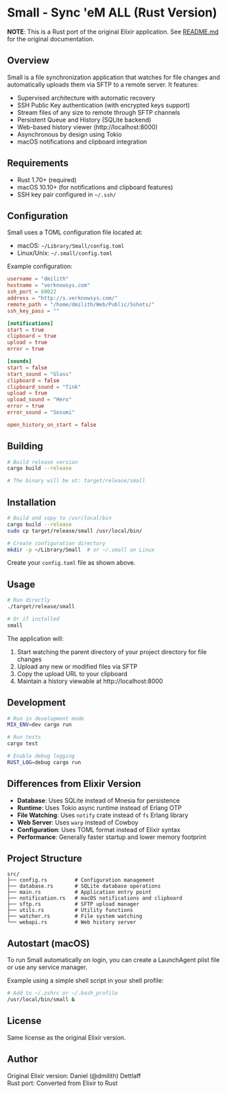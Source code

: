 # Small - Sync 'eM ALL (Rust Version)

**NOTE**: This is a Rust port of the original Elixir application. See [README.md](README.md) for the original documentation.

## Overview

Small is a file synchronization application that watches for file changes and automatically uploads them via SFTP to a remote server. It features:

- Supervised architecture with automatic recovery
- SSH Public Key authentication (with encrypted keys support)
- Stream files of any size to remote through SFTP channels
- Persistent Queue and History (SQLite backend)
- Web-based history viewer (http://localhost:8000)
- Asynchronous by design using Tokio
- macOS notifications and clipboard integration

## Requirements

- Rust 1.70+ (required)
- macOS 10.10+ (for notifications and clipboard features)
- SSH key pair configured in `~/.ssh/`

## Configuration

Small uses a TOML configuration file located at:
- macOS: `~/Library/Small/config.toml`
- Linux/Unix: `~/.small/config.toml`

Example configuration:

```toml
username = "dmilith"
hostname = "verknowsys.com"
ssh_port = 60022
address = "http://s.verknowsys.com/"
remote_path = "/home/dmilith/Web/Public/Sshots/"
ssh_key_pass = ""

[notifications]
start = true
clipboard = true
upload = true
error = true

[sounds]
start = false
start_sound = "Glass"
clipboard = false
clipboard_sound = "Tink"
upload = true
upload_sound = "Hero"
error = true
error_sound = "Sosumi"

open_history_on_start = false
```

## Building

```bash
# Build release version
cargo build --release

# The binary will be at: target/release/small
```

## Installation

```bash
# Build and copy to /usr/local/bin
cargo build --release
sudo cp target/release/small /usr/local/bin/

# Create configuration directory
mkdir -p ~/Library/Small  # or ~/.small on Linux
```

Create your `config.toml` file as shown above.

## Usage

```bash
# Run directly
./target/release/small

# Or if installed
small
```

The application will:
1. Start watching the parent directory of your project directory for file changes
2. Upload any new or modified files via SFTP
3. Copy the upload URL to your clipboard
4. Maintain a history viewable at http://localhost:8000

## Development

```bash
# Run in development mode
MIX_ENV=dev cargo run

# Run tests
cargo test

# Enable debug logging
RUST_LOG=debug cargo run
```

## Differences from Elixir Version

- **Database**: Uses SQLite instead of Mnesia for persistence
- **Runtime**: Uses Tokio async runtime instead of Erlang OTP
- **File Watching**: Uses `notify` crate instead of `fs` Erlang library
- **Web Server**: Uses `warp` instead of Cowboy
- **Configuration**: Uses TOML format instead of Elixir syntax
- **Performance**: Generally faster startup and lower memory footprint

## Project Structure

```
src/
├── config.rs         # Configuration management
├── database.rs       # SQLite database operations
├── main.rs           # Application entry point
├── notification.rs   # macOS notifications and clipboard
├── sftp.rs           # SFTP upload manager
├── utils.rs          # Utility functions
├── watcher.rs        # File system watching
└── webapi.rs         # Web history server
```

## Autostart (macOS)

To run Small automatically on login, you can create a LaunchAgent plist file or use any service manager.

Example using a simple shell script in your shell profile:

```bash
# Add to ~/.zshrc or ~/.bash_profile
/usr/local/bin/small &
```

## License

Same license as the original Elixir version.

## Author

Original Elixir version: Daniel (@dmilith) Dettlaff  
Rust port: Converted from Elixir to Rust
